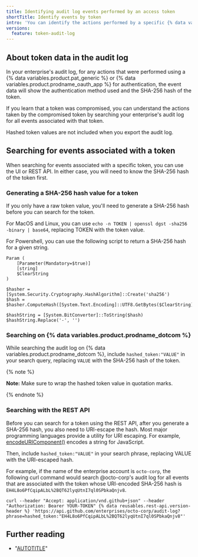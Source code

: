 ```yaml
---
title: Identifying audit log events performed by an access token
shortTitle: Identify events by token
intro: 'You can identify the actions performed by a specific {% data variables.product.pat_generic %} or OAuth token in your enterprise.'
versions:
  feature: token-audit-log
---
```


## About token data in the audit log

In your enterprise's audit log, for any actions that were performed using a {% data variables.product.pat_generic %} or {% data variables.product.prodname_oauth_app %} for authentication, the event data will show the authentication method used and the SHA-256 hash of the token.

If you learn that a token was compromised, you can understand the actions taken by the compromised token by searching your enterprise's audit log for all events associated with that token.

Hashed token values are not included when you export the audit log.

## Searching for events associated with a token

When searching for events associated with a specific token, you can use the UI or REST API. In either case, you will need to know the SHA-256 hash of the token first.

### Generating a SHA-256 hash value for a token

If you only have a raw token value, you'll need to generate a SHA-256 hash before you can search for the token.

For MacOS and Linux, you can use `echo -n TOKEN | openssl dgst -sha256 -binary | base64`, replacing TOKEN with the token value.

For Powershell, you can use the following script to return a SHA-256 hash for a given string.

```shell copy
Param (
    [Parameter(Mandatory=$true)]
    [string]
    $ClearString
)

$hasher = [System.Security.Cryptography.HashAlgorithm]::Create('sha256')
$hash = $hasher.ComputeHash([System.Text.Encoding]::UTF8.GetBytes($ClearString))

$hashString = [System.BitConverter]::ToString($hash)
$hashString.Replace('-', '')
```

### Searching on {% data variables.product.prodname_dotcom %}

While searching the audit log on {% data variables.product.prodname_dotcom %}, include `hashed_token:"VALUE"` in your search query, replacing `VALUE` with the SHA-256 hash of the token.

{% note %}

**Note:** Make sure to wrap the hashed token value in quotation marks.

{% endnote %}

### Searching with the REST API

Before you can search for a token using the REST API, after you generate a SHA-256 hash, you also need to URI-escape the hash. Most major programming languages provide a utility for URI escaping. For example, [encodeURIComponent()](https://developer.mozilla.org/en-US/docs/Web/JavaScript/Reference/Global_Objects/encodeURIComponent) encodes a string for JavaScript.

Then, include `hashed_token:"VALUE"` in your search phrase, replacing VALUE with the URI-escaped hash.

For example, if the name of the enterprise account is `octo-corp`, the following curl command would search @octo-corp's audit log for all events that are associated with the token whose URI-encoded SHA-256 hash is `EH4L8o6PfCqipALbL%2BQT62lyqUtnI7ql0SPbkaQnjv8`.

``` <!-- markdownlint-disable-line fenced-code-language -->
curl --header "Accept: application/vnd.github+json" --header "Authorization: Bearer YOUR-TOKEN" {% data reusables.rest-api.version-header %} 'https://api.github.com/enterprises/octo-corp/audit-log?phrase=hashed_token:"EH4L8o6PfCqipALbL%2BQT62lyqUtnI7ql0SPbkaQnjv8"'
```

## Further reading

- "[AUTOTITLE](/admin/monitoring-activity-in-your-enterprise/reviewing-audit-logs-for-your-enterprise/using-the-audit-log-api-for-your-enterprise)"
